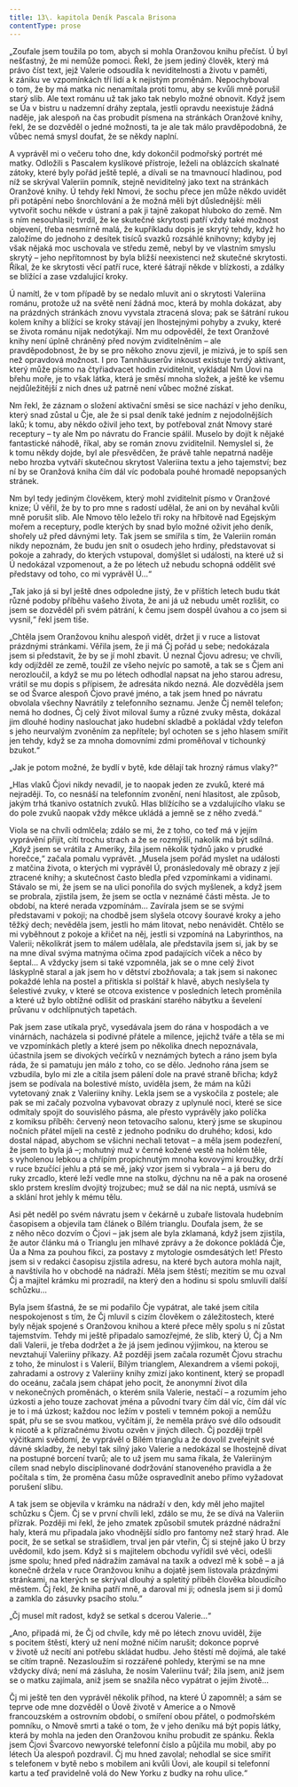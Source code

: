 ```yaml
---
title: 13\. kapitola Deník Pascala Brisona
contentType: prose
---
```


  

„Zoufale jsem toužila po tom, abych si mohla Oranžovou knihu přečíst. Ú byl nešťastný, že mi nemůže pomoci. Řekl, že jsem jediný člověk, který má právo číst text, jejž Valerie odsoudila k neviditelnosti a životu v paměti, k zániku ve vzpomínkách tří lidí a k nejistým proměnám. Nepochyboval o tom, že by má matka nic nenamítala proti tomu, aby se kvůli mně porušil starý slib. Ale text románu už tak jako tak nebylo možné obnovit. Když jsem se Úa v bistru u nadzemní dráhy zeptala, jestli opravdu neexistuje žádná naděje, jak alespoň na čas probudit písmena na stránkách Oranžové knihy, řekl, že se dozvěděl o jedné možnosti, ta je ale tak málo pravděpodobná, že vůbec nemá smysl doufat, že se někdy naplní.

A vyprávěl mi o večeru toho dne, kdy dokončil podmořský portrét mé matky. Odložili s Pascalem kyslíkové přístroje, leželi na oblázcích skalnaté zátoky, které byly pořád ještě teplé, a dívali se na tmavnoucí hladinou, pod níž se skrýval Valeriin pomník, stejně neviditelný jako text na stránkách Oranžové knihy. Ú tehdy řekl Nmovi, že sochu přece jen může někdo uvidět při potápění nebo šnorchlování a že možná měli být důslednější: měli vytvořit sochu někde v ústraní a pak ji tajně zakopat hluboko do země. Nm s ním nesouhlasil; tvrdil, že ke skutečné skrytosti patří vždy také možnost objevení, třeba nesmírně malá, že kupříkladu dopis je skrytý tehdy, když ho založíme do jednoho z desítek tisíců svazků rozsáhlé knihovny; kdyby jej však nějaká moc uschovala ve středu země, nebyl by ve vlastním smyslu skrytý – jeho nepřítomnost by byla bližší neexistenci než skutečné skrytosti. Říkal, že ke skrytosti věcí patří ruce, které šátrají někde v blízkosti, a zdálky se blížící a zase vzdalující kroky.

Ú namítl, že v tom případě by se nedalo mluvit ani o skrytosti Valeriina románu, protože už na světě není žádná moc, která by mohla dokázat, aby na prázdných stránkách znovu vyvstala ztracená slova; pak se šátrání rukou kolem knihy a blížící se kroky stávají jen lhostejnými pohyby a zvuky, které se života románu nijak nedotýkají. Nm mu odpověděl, že text Oranžové knihy není úplně chráněný před novým zviditelněním – ale pravděpodobnost, že by se pro někoho znovu zjevil, je mizivá, je to spíš sen než opravdová možnost. I pro Tannhäuserův inkoust existuje tvrdý aktivant, který může písmo na čtyřiadvacet hodin zviditelnit, vykládal Nm Úovi na břehu moře, je to však látka, která je směsí mnoha složek, a ještě ke všemu nejdůležitější z nich dnes už patrně není vůbec možné získat.

Nm řekl, že záznam o složení aktivační směsi se sice nachází v jeho deníku, který snad zůstal u Čje, ale že si psal deník také jedním z nejodolnějších laků; k tomu, aby někdo oživil jeho text, by potřeboval znát Nmovy staré receptury – ty ale Nm po návratu do Francie spálil. Muselo by dojít k nějaké fantastické náhodě, říkal, aby se román znovu zviditelnil. Nemyslel si, že k tomu někdy dojde, byl ale přesvědčen, že právě tahle nepatrná naděje nebo hrozba vytváří skutečnou skrytost Valeriina textu a jeho tajemství; bez ní by se Oranžová kniha čím dál víc podobala pouhé hromadě nepopsaných stránek.

Nm byl tedy jediným člověkem, který mohl zviditelnit písmo v Oranžové knize; Ú věřil, že by to pro mne s radostí udělal, že ani on by neváhal kvůli mně porušit slib. Ale Nmovo tělo leželo tři roky na hřbitově nad Egejským mořem a receptury, podle kterých by snad bylo možné oživit jeho deník, shořely už před dávnými lety. Tak jsem se smířila s tím, že Valeriin román nikdy nepoznám, že budu jen snít o osudech jeho hrdiny, představovat si pokoje a zahrady, do kterých vstupoval, domýšlet si události, na které už si Ú nedokázal vzpomenout, a že po létech už nebudu schopná oddělit své představy od toho, co mi vyprávěl Ú…“

„Tak jako já si byl ještě dnes odpoledne jistý, že v příštích letech budu tkát různé podoby příběhu vašeho života, že ani já už nebudu umět rozlišit, co jsem se dozvěděl při svém pátrání, k čemu jsem dospěl úvahou a co jsem si vysnil,“ řekl jsem tiše.

„Chtěla jsem Oranžovou knihu alespoň vidět, držet ji v ruce a listovat prázdnými stránkami. Věřila jsem, že ji má Čj pořád u sebe; nedokázala jsem si představit, že by se jí mohl zbavit. Ú neznal Čjovu adresu; ve chvíli, kdy odjížděl ze země, toužil ze všeho nejvíc po samotě, a tak se s Čjem ani nerozloučil, a když se mu po létech odhodlal napsat na jeho starou adresu, vrátil se mu dopis s přípisem, že adresáta nikdo nezná. Ale dozvěděla jsem se od Švarce alespoň Čjovo pravé jméno, a tak jsem hned po návratu obvolala všechny Navrátily z telefonního seznamu. Jenže Čj neměl telefon; nemá ho dodnes, Čj celý život miloval šumy a různé zvuky města, dokázal jim dlouhé hodiny naslouchat jako hudební skladbě a pokládal vždy telefon s jeho neurvalým zvoněním za nepřítele; byl ochoten se s jeho hlasem smířit jen tehdy, když se za mnoha domovními zdmi proměňoval v tichounký bzukot.“

„Jak je potom možné, že bydlí v bytě, kde dělají tak hrozný rámus vlaky?“

„Hlas vlaků Čjovi nikdy nevadil, je to naopak jeden ze zvuků, které má nejraději. To, co nesnáší na telefonním zvonění, není hlasitost, ale způsob, jakým trhá tkanivo ostatních zvuků. Hlas blížícího se a vzdalujícího vlaku se do pole zvuků naopak vždy měkce ukládá a jemně se z něho zvedá.“

Viola se na chvíli odmlčela; zdálo se mi, že z toho, co teď má v jejím vyprávění přijít, cítí trochu strach a že se rozmýšlí, nakolik má být sdílná. „Když jsem se vrátila z Ameriky, žila jsem několik týdnů jako v prudké horečce,“ začala pomalu vyprávět. „Musela jsem pořád myslet na události z matčina života, o kterých mi vyprávěl Ú, pro­následovaly mě obrazy z její ztracené knihy; a skutečnost často bledla před vzpomínkami a vidinami. Stávalo se mi, že jsem se na ulici ponořila do svých myšlenek, a když jsem se probrala, zjistila jsem, že jsem se octla v neznámé části města. Je to období, na které nerada vzpomínám… Zavírala jsem se se svými představami v pokoji; na chodbě jsem slyšela otcovy šouravé kroky a jeho těžký dech; nevěděla jsem, jestli ho mám litovat, nebo nenávidět. Chtělo se mi vyběhnout z pokoje a křičet na něj, jestli si vzpomíná na Labyrinthos, na Valerii; několikrát jsem to málem udělala, ale představila jsem si, jak by se na mne díval svýma matnýma očima zpod padajících víček a něco by šeptal… A vždycky jsem si také vzpomněla, jak se o mne celý život láskyplně staral a jak jsem ho v dětství zbožňovala; a tak jsem si nakonec pokaždé lehla na postel a přitiskla si polštář k hlavě, abych neslyšela ty šelestivé zvuky, v které se otcova existence v posledních letech proměnila a které už bylo obtížné odlišit od praskání starého nábytku a ševelení průvanu v odchlípnutých tapetách.

Pak jsem zase utíkala pryč, vysedávala jsem do rána v hospodách a ve vinárnách, nacházela si podivné přátele a milence, jejichž tváře a těla se mi ve vzpomínkách pletly a které jsem po několika dnech nepoznávala, účastnila jsem se divokých večírků v neznámých bytech a ráno jsem byla ráda, že si pamatuju jen málo z toho, co se dělo. Jednoho rána jsem se vzbudila, bylo mi zle a cítila jsem pálení dole na pravé straně břicha; když jsem se podívala na bolestivé místo, uviděla jsem, že mám na kůži vytetovaný znak z Valeriiny knihy. Lekla jsem se a vyskočila z postele; ale pak se mi začaly pozvolna vybavovat obrazy z uplynulé noci, které se sice odmítaly spojit do souvislého pásma, ale přesto vyprávěly jako políčka z komiksu příběh: červený neon tetovacího salonu, který jsme se skupinou nočních přátel míjeli na cestě z jednoho podniku do druhého; kdosi, kdo dostal nápad, abychom se všichni nechali tetovat – a měla jsem podezření, že jsem to byla já –; mohutný muž v černé kožené vestě na holém těle, s vyholenou lebkou a chřípím propíchnutým mnoha kovovými kroužky, drží v ruce bzučící jehlu a ptá se mě, jaký vzor jsem si vybrala – a já beru do ruky zrcadlo, které leží vedle mne na stolku, dýchnu na ně a pak na orosené sklo prstem kreslím dvojitý trojzubec; muž se dál na nic neptá, usmívá se a sklání hrot jehly k mému tělu.

Asi pět neděl po svém návratu jsem v čekárně u zubaře listovala hudebním časopisem a objevila tam článek o Bílém trianglu. Doufala jsem, že se z něho něco dozvím o Čjovi – jak jsem ale byla zklamaná, když jsem zjistila, že autor článku má o Trianglu jen mlhavé zprávy a že dokonce pokládá Čje, Úa a Nma za pouhou fikci, za postavy z mytologie osmdesátých let! Přesto jsem si v redakci časopisu zjistila adresu, na které bych autora mohla najít, a navštívila ho v obchodě na nádraží. Měla jsem štěstí; mezitím se mu ozval Čj a majitel krámku mi prozradil, na který den a hodinu si spolu smluvili další schůzku…

Byla jsem šťastná, že se mi podařilo Čje vypátrat, ale také jsem cítila nespokojenost s tím, že Čj mluvil s cizím člověkem o záležitostech, které byly nějak spojené s Oranžovou knihou a které přece měly spolu s ní zůstat tajemstvím. Tehdy mi ještě připadalo samozřejmé, že slib, který Ú, Čj a Nm dali Valerii, je třeba dodržet a že já jsem jedinou výjimkou, na kterou se nevztahují Valeriiny příkazy. Až později jsem začala rozumět Čjovu strachu z toho, že minulost i s Valerií, Bílým trianglem, Alexandrem a všemi pokoji, zahradami a ostrovy z Valeriiny knihy zmizí jako kontinent, který se propadl do oceánu, začala jsem chápat jeho pocit, že anonymní život díla v nekonečných proměnách, o kterém snila Valerie, nestačí – a rozumím jeho úzkosti a jeho touze zachovat jména a původní tvary čím dál víc, čím dál víc je to i má úzkost; každou noc ležím v posteli v temném pokoji a nemůžu spát, přu se se svou matkou, vyčítám jí, že neměla právo své dílo odsoudit k nicotě a k přízračnému životu ozvěn v jiných dílech. Čj později trpěl výčitkami svědomí, že vyprávěl o Bílém trianglu a že dovolil zveřejnit své dávné skladby, že nebyl tak silný jako Valerie a nedokázal se lhostejně dívat na postupné borcení tvarů; ale to už jsem mu sama říkala, že Valeriiným cílem snad nebylo disciplinované dodržování stanoveného pravidla a že počítala s tím, že proměna času může ospravedlnit anebo přímo vyžadovat porušení slibu.

A tak jsem se objevila v krámku na nádraží v den, kdy měl jeho majitel schůzku s Čjem. Čj se v první chvíli lekl, zdálo se mu, že se dívá na Valeriin přízrak. Později mi řekl, že jeho zmatek způsobil smutek prázdné nádražní haly, která mu připadala jako vhodnější sídlo pro fantomy než starý hrad. Ale pocit, že se setkal se strašidlem, trval jen pár vteřin, Čj si stejně jako Ú brzy uvědomil, kdo jsem. Když si s majitelem obchodu vyřídil své věci, odešli jsme spolu; hned před nádražím zamával na taxík a odvezl mě k sobě – a já konečně držela v ruce Oranžovou knihu a dojatě jsem listovala prázdnými stránkami, na kterých se skrýval dlouhý a spletitý příběh člověka bloudícího městem. Čj řekl, že kniha patří mně, a daroval mi ji; odnesla jsem si ji domů a zamkla do zásuvky psacího stolu.“

„Čj musel mít radost, když se setkal s dcerou Valerie…“

„Ano, připadá mi, že Čj od chvíle, kdy mě po létech znovu uviděl, žije s pocitem štěstí, který už není možné ničím narušit; dokonce poprvé v životě už necítí ani potřebu skládat hudbu. Jeho štěstí mě dojímá, ale také se cítím trapně. Nezasloužím si rozzářené pohledy, kterými se na mne vždycky dívá; není má zásluha, že nosím Valeriinu tvář; žila jsem, aniž jsem se o matku zajímala, aniž jsem se snažila něco vypátrat o jejím životě…

Čj mi ještě ten den vyprávěl několik příhod, na které Ú zapomněl; a sám se teprve ode mne dozvěděl o Úově životě v Americe a o Nmově francouzském a ostrovním období, o smíření obou přátel, o podmořském pomníku, o Nmově smrti a také o tom, že v jeho deníku má být popis látky, která by mohla na jeden den Oranžovou knihu probudit ze spánku. Řekla jsem Čjovi Švarcovo newyorské telefonní číslo a půjčila mu mobil, aby po létech Úa alespoň pozdravil. Čj mu hned zavolal; nehodlal se sice smířit s telefonem v bytě nebo s mobilem ani kvůli Úovi, ale koupil si telefonní kartu a teď pravidelně volá do New Yorku z budky na rohu ulice.“
